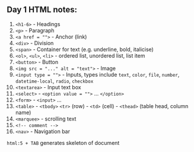 ## Day 1 HTML notes:

1. `<h1-6>` - Headings
2. `<p>` - Paragraph
3. `<a href = "">` - Anchor (link)
4. `<div>` - Division
5. `<span>` - Container for text (e.g. underline, bold, italicise)
6. `<ol>`, `<ul>`, `<li>` - ordered list, unordered list, list item
7. `<button>` - Button
8. `<img src = "..." alt = "text">` - Image
9. `<input type = "">` - Inputs, types include `text`, `color`, `file`, `number`, `datetime-local`, `radio`, `checkbox`
10. `<textarea>` - Input text box
11. `<select>` - `<option value = "">` ... `</option>`
12. `<form>` - `<input>` ...
13. `<table>` - `<tbody>` `<tr>` (row) - `<td>` (cell) - `<thead>` (table head, column name)
14. `<marquee>` - scrolling text
15. `<!-- comment -->`
16. `<nav>` - Navigation bar

`html:5 + TAB` generates skeleton of document
